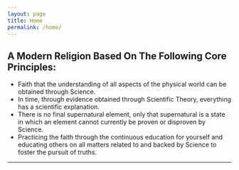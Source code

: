 ```yaml
---
layout: page
title: Home
permalink: /home/
---
```

##  A Modern Religion Based On The Following Core Principles:
* Faith that the understanding of all aspects of the physical world can be obtained through Science.  
* In time, through evidence obtained through Scientific Theory, everything has a scientific explanation.
* There is no final supernatural element, only that supernatural is a state in which an element cannot currently be proven or disproven by Science.
* Practicing the faith through the continuous education for yourself and educating others on all matters related to and backed by Science to foster the pursuit of truths.
----

